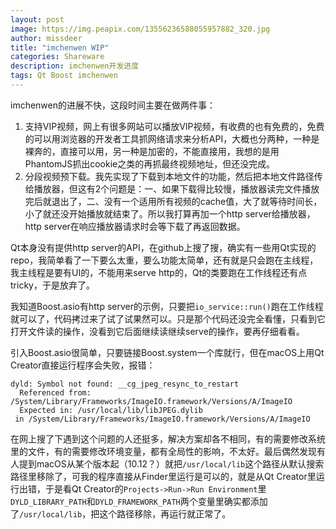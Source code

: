 ```yaml
---
layout: post
image: https://img.peapix.com/13556236588055957882_320.jpg
author: missdeer
title: "imchenwen WIP"
categories: Shareware
description: imchenwen开发进度
tags: Qt Boost imchenwen
---
```


imchenwen的进展不快，这段时间主要在做两件事：

1. 支持VIP视频，网上有很多网站可以播放VIP视频，有收费的也有免费的，免费的可以用浏览器的开发者工具抓网络请求来分析API，大概也分两种，一种是裸奔的，直接可以用，另一种是加密的，不能直接用，我想的是用PhantomJS抓出cookie之类的再抓最终视频地址，但还没完成。
2. 分段视频预下载。我先实现了下载到本地文件的功能，然后把本地文件路径传给播放器，但这有2个问题是：一、如果下载得比较慢，播放器读完文件播放完后就退出了，二、没有一个适用所有视频的cache值，大了就等待时间长，小了就还没开始播放就结束了。所以我打算再加一个http server给播放器，http server在响应播放器请求时会等下载了再返回数据。

Qt本身没有提供http server的API，在github上搜了搜，确实有一些用Qt实现的repo，我简单看了一下要么太重，要么功能太简单，还有就是只会跑在主线程，我主线程是要有UI的，不能用来serve http的，Qt的类要跑在工作线程还有点tricky，于是放弃了。

我知道Boost.asio有http server的示例，只要把`io_service::run()`跑在工作线程就可以了，代码拷过来了试了试果然可以。只是那个代码还没完全看懂，只看到它打开文件读的操作，没看到它后面继续读继续serve的操作，要再仔细看看。

引入Boost.asio很简单，只要链接Boost.system一个库就行，但在macOS上用Qt Creator直接运行程序会失败，报错：

```
dyld: Symbol not found: __cg_jpeg_resync_to_restart
  Referenced from: /System/Library/Frameworks/ImageIO.framework/Versions/A/ImageIO
  Expected in: /usr/local/lib/libJPEG.dylib
 in /System/Library/Frameworks/ImageIO.framework/Versions/A/ImageIO
```

在网上搜了下遇到这个问题的人还挺多，解决方案却各不相同，有的需要修改系统里的文件，有的需要修改环境变量，都有全局性的影响，不太好。最后偶然发现有人提到macOS从某个版本起（10.12？）就把`/usr/local/lib`这个路径从默认搜索路径里移除了，可我的程序直接从Finder里运行是可以的，就是从Qt Creator里运行出错，于是看Qt Creator的`Projects->Run->Run Environment`里`DYLD_LIBRARY_PATH`和`DYLD_FRAMEWORK_PATH`两个变量里确实都添加了`/usr/local/lib`，把这个路径移除，再运行就正常了。